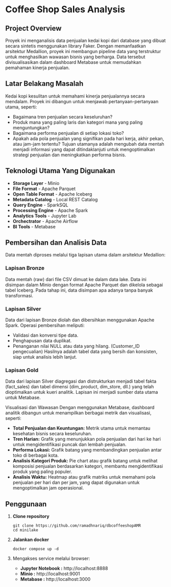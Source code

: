 # Coffee Shop Sales Analysis

## Project Overview
Proyek ini menganalisis data penjualan kedai kopi dari database yang dibuat secara sintetis menggunakan library Faker. Dengan memanfaatkan arsitektur Medallion, proyek ini membangun pipeline data yang terstruktur untuk menghasilkan wawasan bisnis yang berharga. Data tersebut divisualisasikan dalam dashboard Metabase untuk memudahkan pemahaman kinerja penjualan.


## Latar Belakang Masalah
Kedai kopi kesulitan untuk memahami kinerja penjualannya secara mendalam. Proyek ini dibangun untuk menjawab pertanyaan-pertanyaan utama, seperti:
* Bagaimana tren penjualan secara keseluruhan?
* Produk mana yang paling laris dan kategori mana yang paling menguntungkan?
* Bagaimana performa penjualan di setiap lokasi toko?
* Apakah ada pola penjualan yang signifikan pada hari kerja, akhir pekan, atau jam-jam tertentu?
Tujuan utamanya adalah mengubah data mentah menjadi informasi yang dapat ditindaklanjuti untuk mengoptimalkan strategi penjualan dan meningkatkan performa bisnis.

## Teknologi Utama Yang Digunakan
* **Storage Layer** - Minio
* **File Format** -  Apache Parquet
* **Open Table Format** - Apache Iceberg
* **Metadata Catalog** - Local REST Catalog
* **Query Engine** - SparkSQL
* **Processing Engine** - Apache Spark
* **Analytics Tools** - Jupyter Lab
* **Orchectrator** - Apache Airflow 
* **BI Tools** - Metabase 

## Pembersihan dan Analisis Data
Data mentah diproses melalui tiga lapisan utama dalam arsitektur Medallion:
### Lapisan Bronze
Data mentah (raw) dari file CSV dimuat ke dalam data lake. Data ini disimpan dalam Minio dengan format Apache Parquet dan dikelola sebagai tabel Iceberg. Pada tahap ini, data disimpan apa adanya tanpa banyak transformasi.

### Lapisan Silver
Data dari lapisan Bronze diolah dan dibersihkan menggunakan Apache Spark. Operasi pembersihan meliputi:
* Validasi dan konversi tipe data.
* Penghapusan data duplikat.
* Penanganan nilai NULL atau data yang hilang. (Customer_ID pengecualian)
Hasilnya adalah tabel data yang bersih dan konsisten, siap untuk analisis lebih lanjut.

### Lapisan Gold
Data dari lapisan Silver diagregasi dan distrukturkan menjadi tabel fakta (fact_sales) dan tabel dimensi (dim_product, dim_store, dll.) yang telah dioptimalkan untuk kueri analitik. Lapisan ini menjadi sumber data utama untuk Metabase.

Visualisasi dan Wawasan
Dengan menggunakan Metabase, dashboard analitik dibangun untuk menampilkan berbagai metrik dan visualisasi, seperti:
* **Total Penjualan dan Keuntungan:** Metrik utama untuk memantau kesehatan bisnis secara keseluruhan.
* **Tren Harian:** Grafik yang menunjukkan pola penjualan dari hari ke hari untuk mengidentifikasi puncak dan lembah penjualan.
* **Performa Lokasi:** Grafik batang yang membandingkan penjualan antar toko di berbagai kota.
* **Analisis Kategori Produk:** Pie chart atau grafik batang untuk melihat komposisi penjualan berdasarkan kategori, membantu mengidentifikasi produk yang paling populer.
* **Analisis Waktu:** Heatmap atau grafik matriks untuk memahami pola penjualan per hari dan per jam, yang dapat digunakan untuk mengoptimalkan jam operasional.


## Penggunaan
1. **Clone repository**
   ```
   git clone https://github.com/ramadhnariq/dbcoffeeshopAMR
   cd minilake
   ```

2. **Jalankan docker**
   ```
   docker compose up -d
   ```
   
3. Mengakses service melalui browser:
   - **Jupyter Notebook :** http://localhost:8888
   - **Minio :** http://localhost:9001
   - **Metabase :** http://localhost:3000
